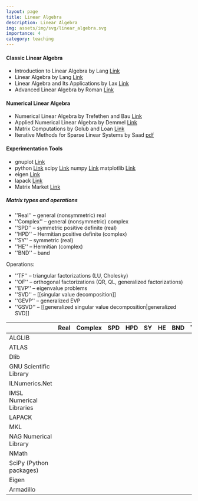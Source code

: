 ```yaml
---
layout: page
title: Linear Algebra
description: Linear Algebra
img: assets/img/svg/linear_algebra.svg
importance: 4
category: teaching
---
```


#### Classic Linear Algebra

- Introduction to Linear Algebra by Lang [Link](https://link.springer.com/book/10.1007/978-1-4612-1070-2)
- Linear Algebra by Lang [Link](https://link.springer.com/book/10.1007/978-1-4757-1949-9)
- Linear Algebra and Its Applications by Lax [Link](https://www.wiley.com/en-br/Linear+Algebra+and+Its+Applications,+2nd+Edition-p-9780471751564)
- Advanced Linear Algebra by Roman [Link](https://link.springer.com/book/10.1007/978-0-387-72831-5)

#### Numerical Linear Algebra

- Numerical Linear Algebra by Trefethen and Bau [Link](https://my.siam.org/Store/Product/viewproduct/?ProductId=950)
- Applied Numerical Linear Algebra by Demmel [Link](https://epubs.siam.org/doi/book/10.1137/1.9781611971446) 
- Matrix Computations by Golub and Loan [Link](https://www.press.jhu.edu/books/title/10678/matrix-computations)
- Iterative Methods for Sparse Linear Systems by Saad [pdf](https://www-users.cse.umn.edu/~saad/IterMethBook_2ndEd.pdf) 

#### Experimentation Tools

- gnuplot [Link](http://www.gnuplot.info/)
- python [Link](https://www.python.org/) scipy [Link](https://scipy.org/) numpy [Link](https://numpy.org/) matplotlib [Link](https://matplotlib.org/)
- eigen [Link](https://eigen.tuxfamily.org/index.php?title=Main_Page)
- lapack [Link](https://netlib.org/lapack/)
- Matrix Market [Link](https://math.nist.gov/MatrixMarket/)

##### Matrix types and operations

- ''Real'' – general (nonsymmetric) real
- ''Complex'' – general (nonsymmetric) complex
- ''SPD'' – symmetric positive definite (real)
- ''HPD'' – Hermitian positive definite (complex)
- ''SY'' – symmetric (real)
- ''HE'' – Hermitian (complex)
- ''BND'' – band

Operations:
- ''TF'' – triangular factorizations (LU, Cholesky)
- ''OF'' – orthogonal factorizations (QR, QL, generalized factorizations)
- ''EVP'' – eigenvalue problems
- ''SVD'' – [[singular value decomposition]]
- ''GEVP'' – generalized EVP
- ''GSVD'' – [[generalized singular value decomposition|generalized SVD]]

|                          |Real|Complex|SPD|HPD|SY |HE |BND|TF |OF |EVP|SVD|GEVP|GSVD|
|--------------------------|----|-------|---|---|---|---|---|---|---|---|---|----|----|   
|ALGLIB                    |    |       |   |   |   |   |   |   |   |   |   |    |    | 
|ATLAS                     |    |       |   |   |   |   |   |   |   |   |   |    |    | 
|Dlib                      |    |       |   |   |   |   |   |   |   |   |   |    |    | 
|GNU Scientific Library    |    |       |   |   |   |   |   |   |   |   |   |    |    |
|ILNumerics.Net            |    |       |   |   |   |   |   |   |   |   |   |    |    | 
|IMSL Numerical Libraries  |    |       |   |   |   |   |   |   |   |   |   |    |    | 
|LAPACK                    |    |       |   |   |   |   |   |   |   |   |   |    |    | 
|MKL                       |    |       |   |   |   |   |   |   |   |   |   |    |    | 
|NAG Numerical Library     |    |       |   |   |   |   |   |   |   |   |   |    |    | 
|NMath                     |    |       |   |   |   |   |   |   |   |   |   |    |    |
|SciPy (Python packages)   |    |       |   |   |   |   |   |   |   |   |   |    |    | 
|Eigen                     |    |       |   |   |   |   |   |   |   |   |   |    |    | 
|Armadillo                 |    |       |   |   |   |   |   |   |   |   |   |    |    | 


